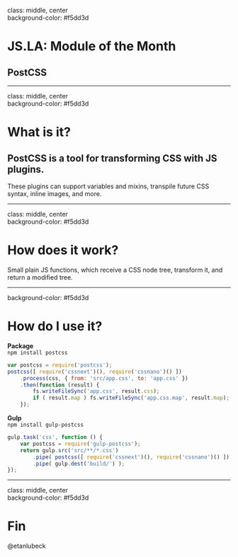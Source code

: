 
class: middle, center  
background-color: #f5dd3d  

# JS.LA: Module of the Month
## PostCSS


---
class: middle, center  
background-color: #f5dd3d  

# What is it?
## PostCSS is a tool for transforming CSS with JS plugins. 
These plugins can support variables and mixins, transpile future CSS syntax, inline images, and more.


---
class: middle, center  
background-color: #f5dd3d  

# How does it work?
Small plain JS functions, which receive a CSS node tree, transform it, and return a modified tree.


---
background-color: #f5dd3d  
# How do I use it?

__Package__  
```npm install postcss```  
```javascript
var postcss = require('postcss');
postcss([ require('cssnext')(), require('cssnano')() ])
    .process(css, { from: 'src/app.css', to: 'app.css' })
    .then(function (result) {
        fs.writeFileSync('app.css', result.css);
        if ( result.map ) fs.writeFileSync('app.css.map', result.map);
    });
```

__Gulp__  
```npm install gulp-postcss```  

```javascript
gulp.task('css', function () {
    var postcss = require('gulp-postcss');
    return gulp.src('src/**/*.css')
        .pipe( postcss([ require('cssnext')(), require('cssnano')() ]) )
        .pipe( gulp.dest('build/') );
});
```  
---
class: middle, center  
background-color: #f5dd3d  

# Fin


@etanlubeck
